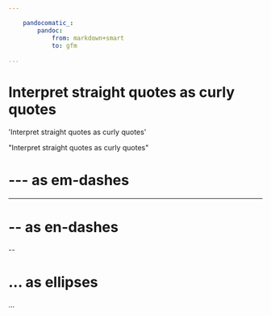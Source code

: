 ```yaml
---

    pandocomatic_:
        pandoc:
            from: markdown+smart
            to: gfm

...
```


# Interpret straight quotes as curly quotes

'Interpret straight quotes as curly quotes'

"Interpret straight quotes as curly quotes"

# --- as em-dashes

---

# -- as en-dashes

--

# ... as ellipses

...